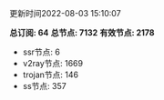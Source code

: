 更新时间2022-08-03 15:10:07

**总订阅: 64**
**总节点: 7132**
**有效节点: 2178**
- ssr节点: 6
- v2ray节点: 1669
- trojan节点: 146
- ss节点: 357
